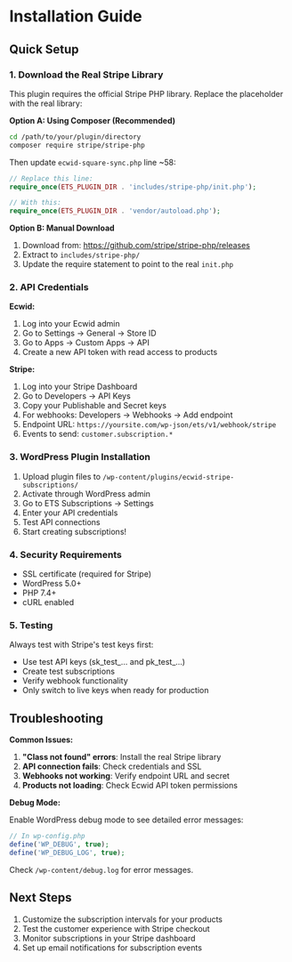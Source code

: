 # Installation Guide

## Quick Setup

### 1. Download the Real Stripe Library

This plugin requires the official Stripe PHP library. Replace the placeholder with the real library:

**Option A: Using Composer (Recommended)**
```bash
cd /path/to/your/plugin/directory
composer require stripe/stripe-php
```

Then update `ecwid-square-sync.php` line ~58:
```php
// Replace this line:
require_once(ETS_PLUGIN_DIR . 'includes/stripe-php/init.php');

// With this:
require_once(ETS_PLUGIN_DIR . 'vendor/autoload.php');
```

**Option B: Manual Download**
1. Download from: https://github.com/stripe/stripe-php/releases
2. Extract to `includes/stripe-php/`
3. Update the require statement to point to the real `init.php`

### 2. API Credentials

**Ecwid:**
1. Log into your Ecwid admin
2. Go to Settings → General → Store ID
3. Go to Apps → Custom Apps → API
4. Create a new API token with read access to products

**Stripe:**
1. Log into your Stripe Dashboard
2. Go to Developers → API Keys
3. Copy your Publishable and Secret keys
4. For webhooks: Developers → Webhooks → Add endpoint
5. Endpoint URL: `https://yoursite.com/wp-json/ets/v1/webhook/stripe`
6. Events to send: `customer.subscription.*`

### 3. WordPress Plugin Installation

1. Upload plugin files to `/wp-content/plugins/ecwid-stripe-subscriptions/`
2. Activate through WordPress admin
3. Go to ETS Subscriptions → Settings
4. Enter your API credentials
5. Test API connections
6. Start creating subscriptions!

### 4. Security Requirements

- SSL certificate (required for Stripe)
- WordPress 5.0+
- PHP 7.4+
- cURL enabled

### 5. Testing

Always test with Stripe's test keys first:
- Use test API keys (sk_test_... and pk_test_...)
- Create test subscriptions
- Verify webhook functionality
- Only switch to live keys when ready for production

## Troubleshooting

**Common Issues:**

1. **"Class not found" errors**: Install the real Stripe library
2. **API connection fails**: Check credentials and SSL
3. **Webhooks not working**: Verify endpoint URL and secret
4. **Products not loading**: Check Ecwid API token permissions

**Debug Mode:**

Enable WordPress debug mode to see detailed error messages:
```php
// In wp-config.php
define('WP_DEBUG', true);
define('WP_DEBUG_LOG', true);
```

Check `/wp-content/debug.log` for error messages.

## Next Steps

1. Customize the subscription intervals for your products
2. Test the customer experience with Stripe checkout
3. Monitor subscriptions in your Stripe dashboard
4. Set up email notifications for subscription events